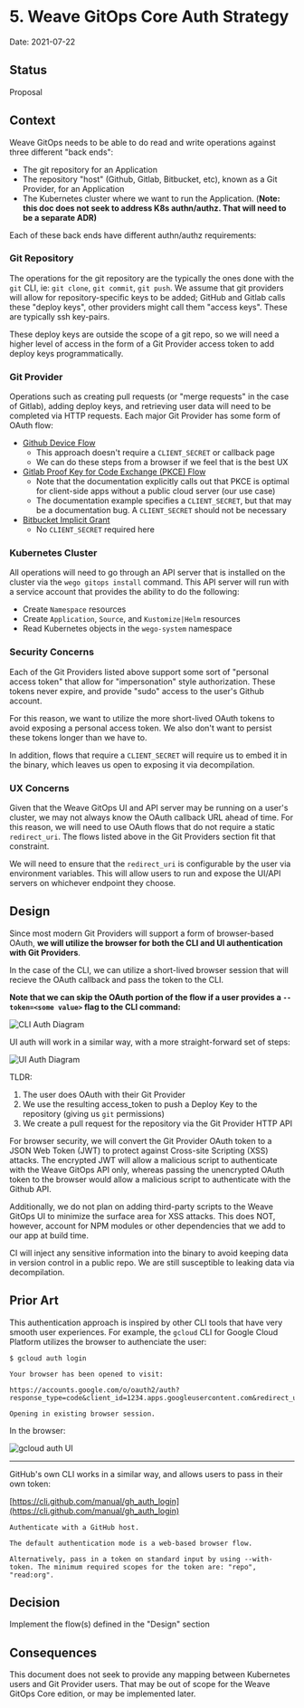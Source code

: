 # 5. Weave GitOps Core Auth Strategy

Date: 2021-07-22

## Status

Proposal

## Context

Weave GitOps needs to be able to do read and write operations against three different "back ends":

- The git repository for an Application
- The repository "host" (Github, Gitlab, Bitbucket, etc), known as a Git Provider, for an Application
- The Kubernetes cluster where we want to run the Application. (**Note: this doc does not seek to address K8s authn/authz. That will need to be a separate ADR)**

Each of these back ends have different authn/authz requirements:

### Git Repository

The operations for the git repository are the typically the ones done with the `git` CLI, ie: `git clone`, `git commit`, `git push`. We assume that git providers will allow for repository-specific keys to be added; GitHub and Gitlab calls these "deploy keys", other providers might call them "access keys". These are typically ssh key-pairs.

These deploy keys are outside the scope of a git repo, so we will need a higher level of access in the form of a Git Provider access token to add deploy keys programmatically.

### Git Provider

Operations such as creating pull requests (or "merge requests" in the case of Gitlab), adding deploy keys, and retrieving user data will need to be completed via HTTP requests. Each major Git Provider has some form of OAuth flow:

- [Github Device Flow](https://docs.github.com/en/developers/apps/building-github-apps/identifying-and-authorizing-users-for-github-apps#device-flow)
  - This approach doesn't require a `CLIENT_SECRET` or callback page
  - We can do these steps from a browser if we feel that is the best UX
- [Gitlab Proof Key for Code Exchange (PKCE) Flow](https://docs.gitlab.com/ee/api/oauth2.html#authorization-code-with-proof-key-for-code-exchange-pkce)
  - Note that the documentation explicitly calls out that PKCE is optimal for client-side apps without a public cloud server (our use case)
  - The documentation example specifies a `CLIENT_SECRET`, but that may be a documentation bug. A `CLIENT_SECRET` should not be necessary
- [Bitbucket Implicit Grant](https://developer.atlassian.com/cloud/bitbucket/oauth-2/#2--implicit-grant--4-2-)
  - No `CLIENT_SECRET` required here

### Kubernetes Cluster

All operations will need to go through an API server that is installed on the cluster via the `wego gitops install` command. This API server will run with a service account that provides the ability to do the following:

- Create `Namespace` resources
- Create `Application`, `Source`, and `Kustomize|Helm` resources
- Read Kubernetes objects in the `wego-system` namespace

### Security Concerns

Each of the Git Providers listed above support some sort of "personal access token" that allow for "impersonation" style authorization. These tokens never expire, and provide "sudo" access to the user's Github account.

For this reason, we want to utilize the more short-lived OAuth tokens to avoid exposing a personal access token. We also don't want to persist these tokens longer than we have to.

In addition, flows that require a `CLIENT_SECRET` will require us to embed it in the binary, which leaves us open to exposing it via decompilation.

### UX Concerns

Given that the Weave GitOps UI and API server may be running on a user's cluster, we may not always know the OAuth callback URL ahead of time. For this reason, we will need to use OAuth flows that do not require a static `redirect_uri`. The flows listed above in the Git Providers section fit that constraint.

We will need to ensure that the `redirect_uri` is configurable by the user via environment variables. This will allow users to run and expose the UI/API servers on whichever endpoint they choose.

## Design

Since most modern Git Providers will support a form of browser-based OAuth, **we will utilize the browser for both the CLI and UI authentication with Git Providers**.

In the case of the CLI, we can utilize a short-lived browser session that will recieve the OAuth callback and pass the token to the CLI.

**Note that we can skip the OAuth portion of the flow if a user provides a `--token=<some value>` flag to the CLI command:**

![CLI Auth Diagram](cli_auth.svg)

UI auth will work in a similar way, with a more straight-forward set of steps:

![UI Auth Diagram](ui_auth.svg)

TLDR:

1. The user does OAuth with their Git Provider
2. We use the resulting access_token to push a Deploy Key to the repository (giving us `git` permissions)
3. We create a pull request for the repository via the Git Provider HTTP API

For browser security, we will convert the Git Provider OAuth token to a JSON Web Token (JWT) to protect against Cross-site Scripting (XSS) attacks. The encrypted JWT will allow a malicious script to authenticate with the Weave GitOps API only, whereas passing the unencrypted OAuth token to the browser would allow a malicious script to authenticate with the Github API.

Additionally, we do not plan on adding third-party scripts to the Weave GitOps UI to minimize the surface area for XSS attacks. This does NOT, however, account for NPM modules or other dependencies that we add to our app at build time.

CI will inject any sensitive information into the binary to avoid keeping data in version control in a public repo. We are still susceptible to leaking data via decompilation.

## Prior Art

This authentication approach is inspired by other CLI tools that have very smooth user experiences. For example, the `gcloud` CLI for Google Cloud Platform utilizes the browser to authenciate the user:

```
$ gcloud auth login

Your browser has been opened to visit:

https://accounts.google.com/o/oauth2/auth?response_type=code&client_id=1234.apps.googleusercontent.com&redirect_uri=http%3A%2F%2Flocalhost%3A8085%2F&scope=...

Opening in existing browser session.

```

In the browser:

![gcloud auth UI](gcloud_auth.png)

<hr />

GitHub's own CLI works in a similar way, and allows users to pass in their own token:

[https://cli.github.com/manual/gh_auth_login](https://cli.github.com/manual/gh_auth_login)

```
Authenticate with a GitHub host.

The default authentication mode is a web-based browser flow.

Alternatively, pass in a token on standard input by using --with-token. The minimum required scopes for the token are: "repo", "read:org".
```

## Decision

Implement the flow(s) defined in the "Design" section

## Consequences

This document does not seek to provide any mapping between Kubernetes users and Git Provider users. That may be out of scope for the Weave GitOps Core edition, or may be implemented later.
